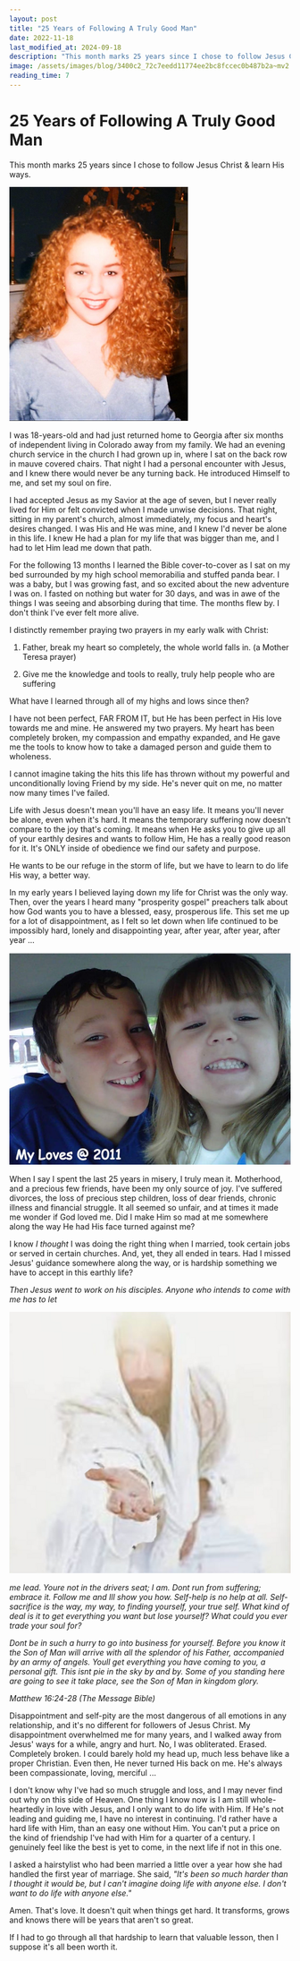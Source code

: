 ```yaml
---
layout: post
title: "25 Years of Following A Truly Good Man"
date: 2022-11-18
last_modified_at: 2024-09-18
description: "This month marks 25 years since I chose to follow Jesus Christ & learn His ways."
image: /assets/images/blog/3400c2_72c7eedd11774ee2bc8fccec0b487b2a~mv2.png
reading_time: 7
---
```

# 25 Years of Following A Truly Good Man
This month marks 25 years since I chose to follow Jesus Christ & learn His ways.

![ree](/assets/images/blog/3400c2_72c7eedd11774ee2bc8fccec0b487b2a~mv2.png)

I was 18-years-old and had just returned home to Georgia after six months of independent living in Colorado away from my family. We had an evening church service in the church I had grown up in, where I sat on the back row in mauve covered chairs. That night I had a personal encounter with Jesus, and I knew there would never be any turning back. He introduced Himself to me, and set my soul on fire.

I had accepted Jesus as my Savior at the age of seven, but I never really lived for Him or felt convicted when I made unwise decisions. That night, sitting in my parent's church, almost immediately, my focus and heart's desires changed. I was His and He was mine, and I knew I'd never be alone in this life. I knew He had a plan for my life that was bigger than me, and I had to let Him lead me down that path.

For the following 13 months I learned the Bible cover-to-cover as I sat on my bed surrounded by my high school memorabilia and stuffed panda bear. I was a baby, but I was growing fast, and so excited about the new adventure I was on. I fasted on nothing but water for 30 days, and was in awe of the things I was seeing and absorbing during that time. The months flew by. I don't think I've ever felt more alive.

I distinctly remember praying two prayers in my early walk with Christ:

1.  Father, break my heart so completely, the whole world falls in. (a Mother Teresa prayer)
    
2.  Give me the knowledge and tools to really, truly help people who are suffering
    

What have I learned through all of my highs and lows since then?

I have not been perfect, FAR FROM IT, but He has been perfect in His love towards me and mine. He answered my two prayers. My heart has been completely broken, my compassion and empathy expanded, and He gave me the tools to know how to take a damaged person and guide them to wholeness.

I cannot imagine taking the hits this life has thrown without my powerful and unconditionally loving Friend by my side. He's never quit on me, no matter now many times I've failed.

Life with Jesus doesn't mean you'll have an easy life. It means you'll never be alone, even when it's hard. It means the temporary suffering now doesn't compare to the joy that's coming. It means when He asks you to give up all of your earthly desires and wants to follow Him, He has a really good reason for it. It's ONLY inside of obedience we find our safety and purpose.

He wants to be our refuge in the storm of life, but we have to learn to do life His way, a better way.

In my early years I believed laying down my life for Christ was the only way. Then, over the years I heard many "prosperity gospel" preachers talk about how God wants you to have a blessed, easy, prosperous life. This set me up for a lot of disappointment, as I felt so let down when life continued to be impossibly hard, lonely and disappointing year, after year, after year, after year ...

![ree](/assets/images/blog/3400c2_02f0d6cc3cf54e8c930ced3abacc5fcf~mv2.jpg)

When I say I spent the last 25 years in misery, I truly mean it. Motherhood, and a precious few friends, have been my only source of joy. I've suffered divorces, the loss of precious step children, loss of dear friends, chronic illness and financial struggle. It all seemed so unfair, and at times it made me wonder if God loved me. Did I make Him so mad at me somewhere along the way He had His face turned against me?

I know _I thought_ I was doing the right thing when I married, took certain jobs or served in certain churches. And, yet, they all ended in tears. Had I missed Jesus' guidance somewhere along the way, or is hardship something we have to accept in this earthly life?

_Then Jesus went to work on his disciples. Anyone who intends to come with me has to let_

![ree](/assets/images/blog/3400c2_4667b4bce7714292addedc2e621a041c~mv2.png)

_me lead. Youre not in the drivers seat; I am. Dont run from suffering; embrace it. Follow me and Ill show you how. Self-help is no help at all. Self-sacrifice is the way, my way, to finding yourself, your true self. What kind of deal is it to get everything you want but lose yourself? What could you ever trade your soul for?_

_Dont be in such a hurry to go into business for yourself. Before you know it the Son of Man will arrive with all the splendor of his Father, accompanied by an army of angels. Youll get everything you have coming to you, a personal gift. This isnt pie in the sky by and by. Some of you standing here are going to see it take place, see the Son of Man in kingdom glory._

_Matthew 16:24-28 (The Message Bible)_

Disappointment and self-pity are the most dangerous of all emotions in any relationship, and it's no different for followers of Jesus Christ. My disappointment overwhelmed me for many years, and I walked away from Jesus' ways for a while, angry and hurt. No, I was obliterated. Erased. Completely broken. I could barely hold my head up, much less behave like a proper Christian. Even then, He never turned His back on me. He's always been compassionate, loving, merciful ...

I don't know why I've had so much struggle and loss, and I may never find out why on this side of Heaven. One thing I know now is I am still whole-heartedly in love with Jesus, and I only want to do life with Him. If He's not leading and guiding me, I have no interest in continuing. I'd rather have a hard life with Him, than an easy one without Him. You can't put a price on the kind of friendship I've had with Him for a quarter of a century. I genuinely feel like the best is yet to come, in the next life if not in this one.

I asked a hairstylist who had been married a little over a year how she had handled the first year of marriage. She said, _"It's been so much harder than I thought it would be, but I can't imagine doing life with anyone else. I don't want to do life with anyone else."_

Amen. That's love. It doesn't quit when things get hard. It transforms, grows and knows there will be years that aren't so great.

If I had to go through all that hardship to learn that valuable lesson, then I suppose it's all been worth it.

